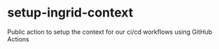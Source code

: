 # setup-ingrid-context
Public action to setup the context for our ci/cd workflows using GitHub Actions

